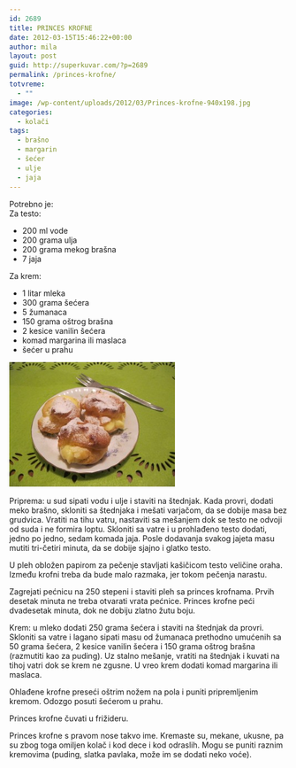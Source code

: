 ```yaml
---
id: 2689
title: PRINCES KROFNE
date: 2012-03-15T15:46:22+00:00
author: mila
layout: post
guid: http://superkuvar.com/?p=2689
permalink: /princes-krofne/
totvreme:
  - ""
image: /wp-content/uploads/2012/03/Princes-krofne-940x198.jpg
categories:
  - kolači
tags:
  - brašno
  - margarin
  - šećer
  - ulje
  - jaja
---
```

Potrebno je:  
Za testo:

  * 200 ml vode
  * 200 grama ulja
  * 200 grama mekog brašna
  * 7 jaja

Za krem:

  * 1 litar mleka
  * 300 grama šećera
  * 5 žumanaca
  * 150 grama oštrog brašna
  * 2 kesice vanilin šećera
  * komad margarina ili maslaca
  * šećer u prahu

<img class="alignnone size-medium wp-image-2690" title="Princes krofne" src="/wp-content/uploads/2012/03/Princes-krofne-300x225.jpg" alt="" width="300" height="225" /> 

Priprema: u sud sipati vodu i ulje i staviti na štednjak. Kada provri, dodati meko brašno, skloniti sa štednjaka i mešati varjačom, da se dobije masa bez grudvica. Vratiti na tihu vatru, nastaviti sa mešanjem dok se testo ne odvoji od suda i ne formira loptu. Skloniti sa vatre i u prohlađeno testo dodati, jedno po jedno, sedam komada jaja. Posle dodavanja svakog jajeta masu mutiti tri-četiri minuta, da se dobije sjajno i glatko testo.

U pleh obložen papirom za pečenje stavljati kašičicom testo veličine oraha. Između krofni treba da bude malo razmaka, jer tokom pečenja narastu.

Zagrejati pećnicu na 250 stepeni i staviti pleh sa princes krofnama. Prvih desetak minuta ne treba otvarati vrata pećnice. Princes krofne peći dvadesetak minuta, dok ne dobiju zlatno žutu boju.

Krem: u mleko dodati 250 grama šećera i staviti na štednjak da provri. Skloniti sa vatre i lagano sipati masu od žumanaca prethodno umućenih sa 50 grama šećera, 2 kesice vanilin šećera i 150 grama oštrog brašna (razmutiti kao za puding). Uz stalno mešanje, vratiti na štednjak i kuvati na tihoj vatri dok se krem ne zgusne. U vreo krem dodati komad margarina ili maslaca.

Ohlađene krofne preseći oštrim nožem na pola i puniti pripremljenim kremom. Odozgo posuti šećerom u prahu.

Princes krofne čuvati u frižideru.

Princes krofne s pravom nose takvo ime. Kremaste su, mekane, ukusne, pa su zbog toga omiljen kolač i kod dece i kod odraslih. Mogu se puniti raznim kremovima (puding, slatka pavlaka, može im se dodati neko voće).